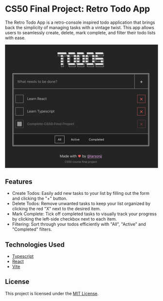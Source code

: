 # CS50 Final Project: Retro Todo App

The Retro Todo App is a retro-console inspired todo application that brings back the simplicity of managing tasks with a vintage twist. This app allows users to seamlessly create, delete, mark complete, and filter their todo lists with ease.

![Screenshot of application](https://raw.githubusercontent.com/larsonjj/cs50_retro_todos/main/screenshot.png)

## Features

- Create Todos: Easily add new tasks to your list by filling out the form and clicking the "+" button.
- Delete Todos: Remove unwanted tasks to keep your list organized by clicking the red "X" next to the desired item.
- Mark Complete: Tick off completed tasks to visually track your progress by clicking the left-side checkbox next to each item.
- Filtering: Sort through your todos efficiently with "All", "Active" and "Completed" filters.

## Technologies Used

- [Typescript](https://www.typescriptlang.org/)
- [React](https://react.dev/)
- [Vite](https://vitejs.dev/)

## License

This project is licensed under the [MIT License]().
